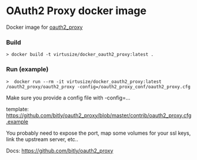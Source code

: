 OAuth2 Proxy docker image
=========================

Docker image for [oauth2_proxy](https://github.com/bitly/oauth2_proxy)

### Build

    > docker build -t virtusize/docker_oauth2_proxy:latest .

### Run (example)

    >  docker run --rm -it virtusize/docker_oauth2_proxy:latest /oauth2_proxy/oauth2_proxy -config=/oauth2_proxy_conf/oauth2_proxy.cfg

Make sure you provide a config file with -config=...

template: https://github.com/bitly/oauth2_proxy/blob/master/contrib/oauth2_proxy.cfg.example

You probably need to expose the port, map some volumes for your ssl keys, link the upstream server, etc..

Docs: https://github.com/bitly/oauth2_proxy
